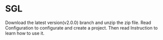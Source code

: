 # SGL
Download the latest version(v2.0.0) branch and unzip the zip file. Read Configuration to configurate and create a project. Then read Instruction to learn how to use it.
